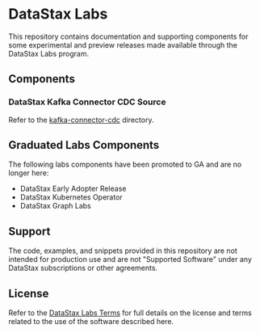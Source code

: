 # DataStax Labs

This repository contains documentation and supporting components for
some experimental and preview releases made available through the
DataStax Labs program.

## Components

### DataStax Kafka Connector CDC Source

Refer to the [kafka-connector-cdc](kafka-connector-cdc) directory.

## Graduated Labs Components

The following labs components have been promoted to GA and are no longer here:

- DataStax Early Adopter Release
- DataStax Kubernetes Operator
- DataStax Graph Labs

## Support

The code, examples, and snippets provided in this repository are not
intended for production use and are not "Supported Software" under any
DataStax subscriptions or other agreements.

## License

Refer to the [DataStax Labs Terms][1] for full details on the license
and terms related to the use of the software described here.

[1]: https://www.datastax.com/terms/datastax-labs-terms

